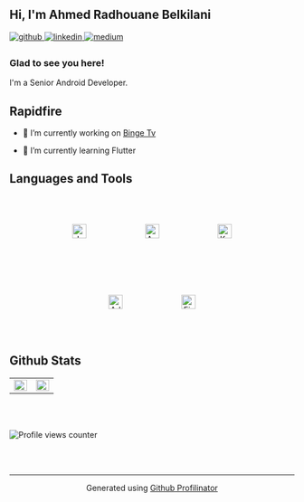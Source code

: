 ## Hi, I'm Ahmed Radhouane Belkilani  
  

<a href="https://github.com/arbelkilani" target="_blank">
<img src=https://img.shields.io/badge/github-%2324292e.svg?&style=for-the-badge&logo=github&logoColor=white alt=github style="margin-bottom: 5px;" />
</a>
<a href="https://linkedin.com/in/arbelkilani" target="_blank">
<img src=https://img.shields.io/badge/linkedin-%231E77B5.svg?&style=for-the-badge&logo=linkedin&logoColor=white alt=linkedin style="margin-bottom: 5px;" />
</a>
<a href="https://medium.com/@arbelkilani" target="_blank">
<img src=https://img.shields.io/badge/medium-%23292929.svg?&style=for-the-badge&logo=medium&logoColor=white alt=medium style="margin-bottom: 5px;" />
</a>  
  



### Glad to see you here!  
I'm a Senior Android Developer.   
  
## Rapidfire  
- 🔭 I’m currently working on [Binge Tv]()  

- 🌱 I’m currently learning Flutter 


## Languages and Tools  
<div align="center">  
<img style="margin: 50px" src="https://profilinator.rishav.dev/skills-assets/java-original-wordmark.svg" alt="Java" height="25" />  
<img style="margin: 50px" src="https://profilinator.rishav.dev/skills-assets/android-original-wordmark.svg" alt="Android" height="25" />  
<img style="margin: 50px" src="https://profilinator.rishav.dev/skills-assets/kotlinlang-icon.svg" alt="Kotlin" height="25" />  
<img style="margin: 50px" src="https://profilinator.rishav.dev/skills-assets/adobexd.png" alt="Adobe XD" height="25" />  
<img style="margin: 50px" src="https://profilinator.rishav.dev/skills-assets/firebase.png" alt="Firebase" height="25" />  
</div>  


## Github Stats  
<table><tr><td valign="top" width="50%">

<img src="https://github-readme-stats.vercel.app/api?username=arbelkilani&show_icons=true&count_private=true&hide_border=true" align="left" style="width: 100%" />

</td><td valign="top" width="50%">

<img src="https://github-readme-stats.vercel.app/api/top-langs/?username=arbelkilani&hide_border=true&layout=compact" align="left" style="width: 100%" />

</td></tr></table>  

<br/>  

  

<br/>  

![Profile views counter](https://komarev.com/ghpvc/?username=arbelkilani&&style=flat-square)  
  

<br/>  


<br />

----
<div align="center">Generated using <a href="https://profilinator.rishav.dev/" target="_blank">Github Profilinator</a></div>
